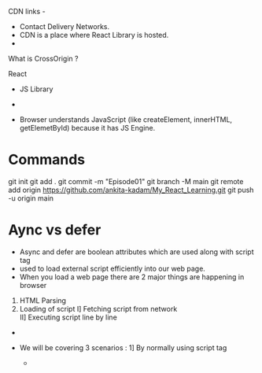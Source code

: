CDN links -
- Contact Delivery Networks.
- CDN is a place where React Library is hosted.
- 
<script crossorigin src="https://unpkg.com/react@18/umd/react.development.js"></script>
<script crossorigin src="https://unpkg.com/react-dom@18/umd/react-dom.development.js"></script>

What is CrossOrigin ?


React
- JS Library
- 


- Browser understands JavaScript (like createElement, innerHTML, getElemetById) because it has JS Engine.

# Commands
git init
git add .
git commit -m "Episode01"
git branch -M main
git remote add origin https://github.com/ankita-kadam/My_React_Learning.git
git push -u origin main


# Aync vs defer

- Async and defer are boolean attributes which are used along with script tag 
- used to load external script efficiently into our web page.
- When you load a web page there are 2 major things are happening in browser
1.  HTML Parsing  
2.  Loading of script
    I] Fetching script from network    
   II] Executing script line by line 
   -
- We will be covering  3 scenarios :
  1] By normally using script tag
    - <script src >
    - Suppose your browser is executing HTML line by line.
    - And suddenly encounters script tag over here
    - So here browser stops the browsing at that point of time 
    - Then browser sees the script tag and fetches the script tag from network 
    - and get into the browser and run/execute it there
    - After script is fully executed, HTML parsing will continue to start
    - So here JS is blocking the HTML which is not a good case

        @----------@                 @-----------@
                   @-------@@-------@
  2] By using async attribute in script tag
     -   <script async src >
     - meanwhile HTML parsing is going on. Any of the script with async tag are fetched from the network asynchronously.
     - As soon as scripts are fetched and are available in the browser. The HTML parsing stops and scripts are executed then and there
     - Once this script is executed then the HTML parsing continues like regular.
    
         @----------@        @-----------@
             @------@@------@

  3] By using defer attribute in script tag  
     - <script defer src >
     -  HTML parsing goes on and scripts are fetched in parallel.
     - and only executed once the HTML parsing is completed

         @-------------------------@
               @------@            @------@


        

- See Akshay's video for more understanding